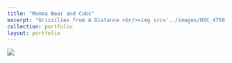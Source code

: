 ```yaml
---
title: "Momma Bear and Cubs"
excerpt: "Grizzilies from A Distance <br/><img src='../images/DSC_4750.JPG'>"
collection: portfolio
layout: portfolio
---
```


<img src='{{ site.baseurl }}/images/DSC_4750.JPG'>